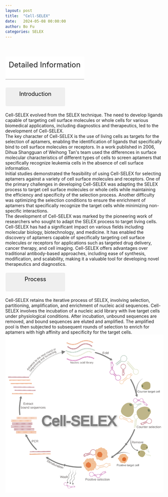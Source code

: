 ```yaml
---
layout: post
title:  "Cell-SELEX"
date:   2024-05-08 00:00:00
author: Bo Fu
categories: SELEX
---
```

<html>
<head>
  <title>横向排列的点击按钮</title>
  <style>
    /* 按钮容器样式 */
    .button-container {
      display: flex;
      justify-content: left;
      align-items: center;
      height: 50px;
    }
    /* 按钮样式 */
    .button {
      display: block;
      padding: 10px;
      font-size:24px;
      margin-right: 10px;
      text-align: center;
      background-color: #ffffff;
      color: #520049;
      text-decoration: none;
      border: 1px solid #520049;
      border-radius: 5px;
    }
    /* 鼠标悬停样式 */
    .button:hover {
      background-color: #c9c5c5;
      cursor: pointer;
    }
  </style>
</head>
</html>

<html lang="zh-cn">
<head>
<meta charset="utf-8"> 
<style>
  .header_box {
     display: block;
      padding: 10px;
      font-size:24px;
      margin-right: 10px;
      text-align: center;
      background-color: #efefef;
      color: #000000;
      text-decoration: none;
      border: 1px solid #c9c5c5;
      border-radius: 5px;
      width:225px;
	    height:50px;
  }
  .header_boxx4 {
    display: block;
      padding: 10px;
      font-size:24px;
      margin-right: 10px;
      text-align: left;
      background-color: #ffffff;
      text-decoration: none;
      border-radius: 1px;
      width:230px;
	    height:50px;
      border-width: 1px 1px 2px 1px;
      border-style: solid solid solid solid;
      border-color:#ffffff #ffffff #ccc #ffffff;
  }
  .blowheader_box{
    display: block;
      padding: 10px;
      font-size:18px;
      margin-right: 10px;
      text-align: center;
      background-color: #efefef;
      color: #000000;
      text-decoration: none;
      border: 1px solid #ffffff;
      border-radius: 5px;
      width:170px;
	    height:40px;
  }
  .box_style{
    background: #ffffff;
  }
  blockquote {
  margin: 0 0 0px;
  }
</style>
</head>
<p><br /></p>


<p class="header_boxx4" id="Structure">Detailed Information</p>
<p class="blowheader_box">Introduction</p>
<font>Cell-SELEX evolved from the SELEX technique. The need to develop ligands capable of targeting cell surface molecules or whole cells for various biomedical applications, including diagnostics and therapeutics, led to the development of Cell-SELEX.<br>
The key character of Cell-SELEX is the use of living cells as targets for the selection of aptamers, enabling the identification of ligands that specifically bind to cell surface molecules or receptors. In a work published in 2006, Dihua Shangguan of Weihong Tan's team used the differences in surface molecular characteristics of different types of cells to screen aptamers that specifically recognize leukemia cells in the absence of cell surface information.<br>
Initial studies demonstrated the feasibility of using Cell-SELEX for selecting aptamers against a variety of cell surface molecules and receptors. One of the primary challenges in developing Cell-SELEX was adapting the SELEX process to target cell surface molecules or whole cells while maintaining the efficiency and specificity of the selection process. Another difficulty was optimizing the selection conditions to ensure the enrichment of aptamers that specifically recognize the target cells while minimizing non-specific interactions.<br> 
The development of Cell-SELEX was marked by the pioneering work of researchers who sought to adapt the SELEX process to target living cells. Cell-SELEX has had a significant impact on various fields including molecular biology, biotechnology, and medicine.  It has enabled the discovery of aptamers capable of specifically targeting cell surface molecules or receptors for applications such as targeted drug delivery, cancer therapy, and cell imaging.  Cell-SELEX offers advantages over traditional antibody-based approaches, including ease of synthesis, modification, and scalability, making it a valuable tool for developing novel therapeutics and diagnostics.
</font>
<br>

<p class="blowheader_box">Process</p>             
<font >Cell-SELEX retains the iterative process of SELEX, involving selection, partitioning, amplification, and enrichment of nucleic acid sequences. Cell-SELEX involves the incubation of a nucleic acid library with live target cells under physiological conditions. After incubation, unbound sequences are removed, and bound sequences are eluted and amplified. The amplified pool is then subjected to subsequent rounds of selection to enrich for aptamers with high affinity and specificity for the target cells.</font>
<img src="/images/SELEX/Cell-SELEX.svg" alt="drawing" style="width:800px;display:block;margin:0 auto;border-radius:0;" class="img-responsive">
<div style="display: flex; justify-content: center;">   
</div>
<br>



